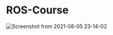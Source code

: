 # ROS-Course
![Screenshot from 2021-08-05 23-14-02](https://user-images.githubusercontent.com/79972002/128423663-9807b814-7605-449d-9a56-b19322baee44.png)
